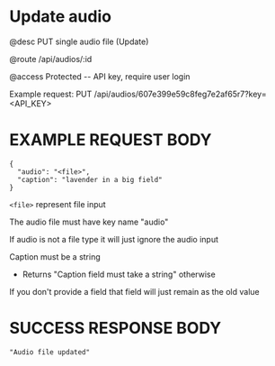 # Update audio
@desc PUT single audio file (Update)

@route /api/audios/:id

@access Protected -- API key, require user login

Example request: PUT /api/audios/607e399e59c8feg7e2af65r7?key=<API_KEY>

# EXAMPLE REQUEST BODY
```
{
  "audio": "<file>",
  "caption": "lavender in a big field"
}
```

`<file>` represent file input

The audio file must have key name "audio"

If audio is not a file type it will just ignore the audio input

Caption must be a string
- Returns "Caption field must take a string" otherwise

If you don't provide a field that field will just remain as the old value

# SUCCESS RESPONSE BODY
```
"Audio file updated"
```

